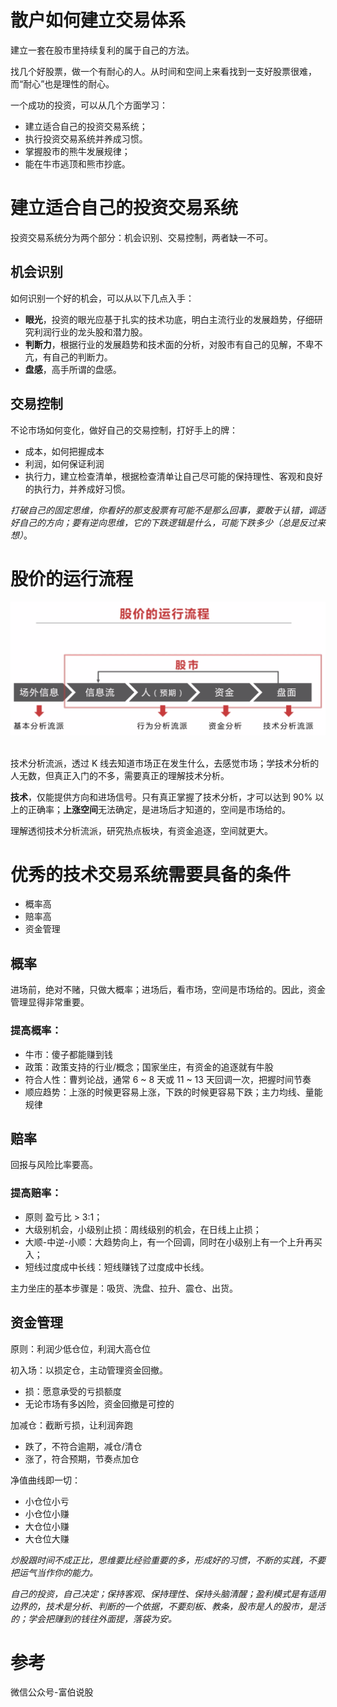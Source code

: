 散户如何建立交易体系
====================
建立一套在股市里持续复利的属于自己的方法。

找几个好股票，做一个有耐心的人。从时间和空间上来看找到一支好股票很难，而“耐心”也是理性的耐心。

一个成功的投资，可以从几个方面学习：
- 建立适合自己的投资交易系统；
- 执行投资交易系统并养成习惯。
- 掌握股市的熊牛发展规律；
- 能在牛市逃顶和熊市抄底。

# 建立适合自己的投资交易系统

投资交易系统分为两个部分：机会识别、交易控制，两者缺一不可。

## 机会识别

如何识别一个好的机会，可以从以下几点入手：
- **眼光**，投资的眼光应基于扎实的技术功底，明白主流行业的发展趋势，仔细研究利润行业的龙头股和潜力股。
- **判断力**，根据行业的发展趋势和技术面的分析，对股市有自己的见解，不卑不亢，有自己的判断力。
- **盘感**，高手所谓的盘感。

## 交易控制

不论市场如何变化，做好自己的交易控制，打好手上的牌：
- 成本，如何把握成本
- 利润，如何保证利润
- 执行力，建立检查清单，根据检查清单让自己尽可能的保持理性、客观和良好的执行力，并养成好习惯。

_打破自己的固定思维，你看好的那支股票有可能不是那么回事，要敢于认错，调适好自己的方向；要有逆向思维，它的下跌逻辑是什么，可能下跌多少（总是反过来想）_。

# 股价的运行流程
<div align="center"> <img src="images/FBSHG-20200210-1.png" width="620px"></div><br>

技术分析流派，透过 K 线去知道市场正在发生什么，去感觉市场；学技术分析的人无数，但真正入门的不多，需要真正的理解技术分析。

**技术**，仅能提供方向和进场信号。只有真正掌握了技术分析，才可以达到 90% 以上的正确率；**上涨空间**无法确定，是进场后才知道的，空间是市场给的。

理解透彻技术分析流派，研究热点板块，有资金追逐，空间就更大。

# 优秀的技术交易系统需要具备的条件
- 概率高
- 赔率高
- 资金管理

## 概率
进场前，绝对不赌，只做大概率；进场后，看市场，空间是市场给的。因此，资金管理显得非常重要。

### 提高概率：
- 牛市：傻子都能赚到钱
- 政策：政策支持的行业/概念；国家坐庄，有资金的追逐就有牛股
- 符合人性：曹刿论战，通常 6 ~ 8 天或 11 ~ 13 天回调一次，把握时间节奏
- 顺应趋势：上涨的时候更容易上涨，下跌的时候更容易下跌；主力均线、量能规律

## 赔率
回报与风险比率要高。

### 提高赔率：
- 原则 盈亏比 > 3:1；
- 大级别机会，小级别止损：周线级别的机会，在日线上止损；
- 大顺-中逆-小顺：大趋势向上，有一个回调，同时在小级别上有一个上升再买入；
- 短线过度成中长线：短线赚钱了过度成中长线。

主力坐庄的基本步骤是：吸货、洗盘、拉升、震仓、出货。

## 资金管理

原则：利润少低仓位，利润大高仓位

初入场：以损定仓，主动管理资金回撤。
- 损：愿意承受的亏损额度
- 无论市场有多凶险，资金回撤是可控的

加减仓：截断亏损，让利润奔跑
- 跌了，不符合逾期，减仓/清仓
- 涨了，符合预期，节奏点加仓

净值曲线即一切：
- 小仓位小亏
- 小仓位小赚
- 大仓位小赚
- 大仓位大赚


_炒股跟时间不成正比，思维要比经验重要的多，形成好的习惯，不断的实践，不要把运气当作你的能力。_

_自己的投资，自己决定；保持客观、保持理性、保持头脑清醒；盈利模式是有适用边界的，技术是分析、判断的一个依据，不要刻板、教条，股市是人的股市，是活的；学会把赚到的钱往外面提，落袋为安。_

# 参考 
微信公众号-富伯说股